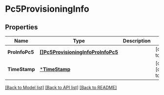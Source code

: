 # Pc5ProvisioningInfo

## Properties
Name | Type | Description | Notes
------------ | ------------- | ------------- | -------------
**ProInfoPc5** | [**[]Pc5ProvisioningInfoProInfoPc5**](Pc5ProvisioningInfo.proInfoPc5.md) |  | [default to null]
**TimeStamp** | [***TimeStamp**](TimeStamp.md) |  | [optional] [default to null]

[[Back to Model list]](../README.md#documentation-for-models) [[Back to API list]](../README.md#documentation-for-api-endpoints) [[Back to README]](../README.md)

